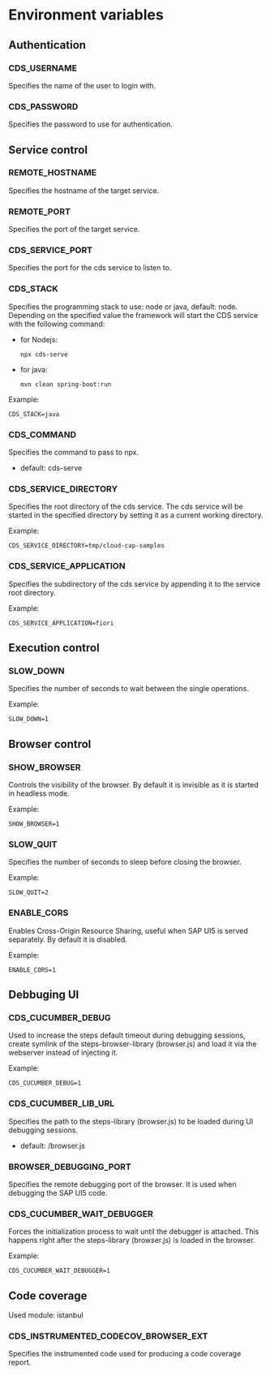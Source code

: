 # Environment variables

## Authentication

### CDS_USERNAME

Specifies the name of the user to login with.

### CDS_PASSWORD

Specifies the password to use for authentication.

## Service control

### REMOTE_HOSTNAME

Specifies the hostname of the target service.

### REMOTE_PORT

Specifies the port of the target service.

### CDS\_SERVICE\_PORT

Specifies the port for the cds service to listen to.

### CDS_STACK

Specifies the programming stack to use: node or java, default: node.
Depending on the specified value the framework will start the CDS service with the following command:

 * for Nodejs:
 
    ```npx cds-serve```

 * for java:

    ```mvn clean spring-boot:run```

Example:
```
CDS_STACK=java
```

### CDS_COMMAND

Specifies the command to pass to npx.

* default: cds-serve

### CDS\_SERVICE\_DIRECTORY

Specifies the root directory of the cds service.
The cds service will be started in the specified directory by setting it as a current working directory.

Example:
```
CDS_SERVICE_DIRECTORY=tmp/cloud-cap-samples
```

### CDS\_SERVICE\_APPLICATION

Specifies the subdirectory of the cds service by appending it to the service root directory.

Example:
```
CDS_SERVICE_APPLICATION=fiori
```

## Execution control

### SLOW_DOWN

Specifies the number of seconds to wait between the single operations.

Example:
```
SLOW_DOWN=1
```

## Browser control

### SHOW_BROWSER

Controls the visibility of the browser. By default it is invisible as it is started in headless mode.

Example:
```
SHOW_BROWSER=1
```

### SLOW_QUIT

Specifies the number of seconds to sleep before closing the browser.

Example:
```
SLOW_QUIT=2
```

### ENABLE_CORS

Enables Cross-Origin Resource Sharing, useful when SAP UI5 is served separately.
By default it is disabled.

Example:
```
ENABLE_CORS=1
```

## Debbuging UI

### CDS\_CUCUMBER\_DEBUG

Used to increase the steps default timeout during debugging sessions, create symlink of the steps-browser-library (browser.js) and load it via the webserver instead of injecting it.

Example:
```
CDS_CUCUMBER_DEBUG=1
```

### CDS\_CUCUMBER\_LIB\_URL

Specifies the path to the steps-library (browser.js) to be loaded during UI debugging sessions.

* default: /browser.js

### BROWSER\_DEBUGGING\_PORT

Specifies the remote debugging port of the browser. It is used when debugging the SAP UI5 code.

### CDS\_CUCUMBER\_WAIT\_DEBUGGER

Forces the initialization process to wait until the debugger is attached. This happens right after the steps-library (browser.js) is loaded in the browser.

Example:
```
CDS_CUCUMBER_WAIT_DEBUGGER=1
```

## Code coverage

Used module: istanbul

### CDS\_INSTRUMENTED\_CODECOV\_BROWSER\_EXT

Specifies the instrumented code used for producing a code coverage report.
